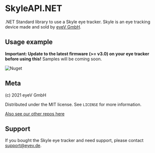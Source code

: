 # SkyleAPI.NET
.NET Standard library to use a Skyle eye tracker. Skyle is an eye tracking device made and sold by [eyeV GmbH](https://eyev.de/).

## Usage example
**Important: Update to the latest firmware (>= v3.0) on your eye tracker before using this!**
Samples will be coming soon.

![Nuget](https://img.shields.io/nuget/v/SkyleAPI)

## Meta

(c) 2021 eyeV GmbH

Distributed under the MIT license. See ``LICENSE`` for more information.

[Also see our other repos here](https://github.com/eyev-de)

## Support

If you bought the Skyle eye tracker and need support, please contact support@eyev.de.
